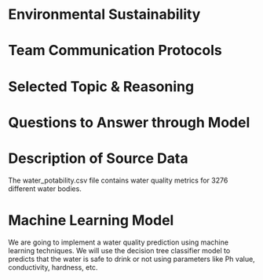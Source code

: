 # Environmental Sustainability

# Team Communication Protocols

# Selected Topic & Reasoning

# Questions to Answer through Model

# Description of Source Data

The water_potability.csv file contains water quality metrics for 3276 different water bodies.

# Machine Learning Model

We are going to implement a water quality prediction using machine learning techniques. We will use the decision tree classifier model to predicts that the water is safe to drink or not using parameters like Ph value, conductivity, hardness, etc. 
